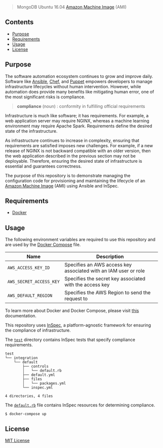 > MongoDB Ubuntu 16.04 [Amazon Machine Image](https://docs.aws.amazon.com/AWSEC2/latest/UserGuide/AMIs.html) (AMI)

## Contents

- [Purpose](#purpose)
- [Requirements](#requirements)
- [Usage](#usage)
- [License](#license)

## Purpose

The software automation ecosystem continues to grow and improve daily. Software like [Ansible](https://www.ansible.com/), [Chef](https://www.chef.io/), and [Puppet](https://puppet.com/) empowers developers to manage infrastructure lifecycles without human intervention. However, while automation does provide many benefits like mitigating human error, one of the most significant risks is compliance.

> **compliance** (noun) : conformity in fulfilling official requirements

Infrastructure is much like software; it has requirements. For example, a web application server may require NGINX, whereas a machine learning environment may require Apache Spark. Requirements define the desired state of the infrastructure.

As infrastructure continues to increase in complexity, ensuring that requirements are satisfied imposes new challenges. For example, if a new release of NGINX is not backward compatible with an older version, then the web application described in the previous section may not be deployable. Therefore, ensuring the desired state of infrastructure is essential and guarantees correctness.


The purpose of this repository is to demonstrate managing the configuration code for provisioning and maintaining the lifecycle of an [Amazon Machine Image](https://docs.aws.amazon.com/AWSEC2/latest/UserGuide/AMIs.html) (AMI) using Ansible and InSpec.

## Requirements

- [Docker](https://www.docker.com/)

## Usage

The following environment variables are required to use this repository and are used by the [Docker Compose](docker-compose.yml) file.

| Name | Description |
|------|-------------|
| `AWS_ACCESS_KEY_ID` | Specifies an AWS access key associated with an IAM user or role |
| `AWS_SECRET_ACCESS_KEY` | Specifies the secret key associated with the access key |
| `AWS_DEFAULT_REGION` | Specifies the AWS Region to send the request to |

To learn more about Docker and Docker Compose, please visit [this](https://docs.docker.com/compose/overview/) documentation.

This repository uses [InSpec](https://www.inspec.io/), a platform-agnostic framework for ensuring the compliance of infrastructure.

The [`test`](test) directory contains InSpec tests that specify compliance requirements.

```
test
└── integration
    └── default
        ├── controls
        │   └── default.rb
        ├── default.yml
        ├── files
        │   └── packages.yml
        └── inspec.yml

4 directories, 4 files
```

The [`default.rb`](test/integration/default/controls/default.rb) file contains InSpec resources for determining compliance.

    $ docker-compose up

## License

[MIT License](LICENSE)
